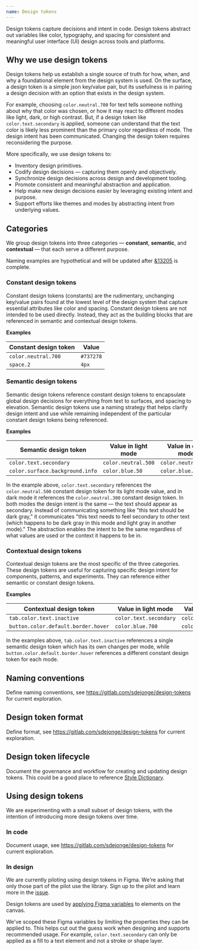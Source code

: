 ```yaml
---
name: Design tokens
---
```


Design tokens capture decisions and intent in code. Design tokens abstract out variables like color, typography, and spacing for consistent and meaningful user interface (UI) design across tools and platforms.

## Why we use design tokens

Design tokens help us establish a single source of truth for how, when, and why a foundational element from the design system is used. On the surface, a design token is a simple json key/value pair, but its usefulness is in pairing a design decision with an option that exists in the design system.

For example, choosing `color.neutral.700` for text tells someone nothing about why that color was chosen, or how it may react to different modes like light, dark, or high contrast. But, if a design token like `color.text.secondary` is applied, someone can understand that the text color is likely less prominent than the primary color regardless of mode. The design intent has been communicated. Changing the design token requires reconsidering the purpose.

More specifically, we use design tokens to:

- Inventory design primitives.
- Codify design decisions — capturing them openly and objectively.
- Synchronize design decisions across design and development tooling.
- Promote consistent and meaningful abstraction and application.
- Help make new design decisions easier by leveraging existing intent and purpose.
- Support efforts like themes and modes by abstracting intent from underlying values.

## Categories

We group design tokens into three categories — **constant**, **semantic**, and **contextual** — that each serve a different purpose.

<note>Naming examples are hypothetical and will be updated after [&13205](https://gitlab.com/groups/gitlab-org/-/epics/13205) is complete.</note>

### Constant design tokens

Constant design tokens (constants) are the rudimentary, unchanging key/value pairs found at the lowest level of the design system that capture essential attributes like color and spacing. Constant design tokens are not intended to be used directly. Instead, they act as the building blocks that are referenced in semantic and contextual design tokens.

**Examples**

| Constant design token | Value |
| ------ | ------ |
| `color.neutral.700` | `#737278` |
| `space.2` | `4px` |

### Semantic design tokens

Semantic design tokens reference constant design tokens to encapsulate global design decisions for everything from text to surfaces, and spacing to elevation. Semantic design tokens use a naming strategy that helps clarify design intent and use while remaining independent of the particular constant design tokens being referenced.

**Examples**

| Semantic design token | Value in light mode | Value in dark mode |
| ------ | ------ | ------ |
| `color.text.secondary` | `color.neutral.500` | `color.neutral.300` |
| `color.surface.background.info` | `color.blue.50` | `color.blue.900` |

In the example above, `color.text.secondary` references the `color.neutral.500` constant design token for its light mode value, and in dark mode it references the `color.neutral.300` constant design token. In both modes the design intent is the same — the text should appear as secondary. Instead of communicating something like "this text should be dark gray," it communicates "this text needs to feel secondary to other text (which happens to be dark gray in this mode and light gray in another mode)." The abstraction enables the intent to be the same regardless of what values are used or the context it happens to be in.

### Contextual design tokens

Contextual design tokens are the most specific of the three categories. These design tokens are useful for capturing specific design intent for components, patterns, and experiments. They can reference either semantic or constant design tokens.

**Examples**

| Contextual design token | Value in light mode | Value in dark mode |
| ------ | ------ | ------ |
| `tab.color.text.inactive` | `color.text.secondary` |  `color.text.secondary` |
| `button.color.default.border.hover` | `color.blue.700` | `color.blue.300` |

In the examples above, `tab.color.text.inactive` references a single semantic design token which has its own changes per mode, while `button.color.default.border.hover` references a different constant design token for each mode.

## Naming conventions

<todo>Define naming conventions, see https://gitlab.com/sdejonge/design-tokens for current exploration.</todo>

## Design token format

<todo>Define format, see https://gitlab.com/sdejonge/design-tokens for current exploration.</todo>

## Design token lifecycle

<todo issue="https://gitlab.com/gitlab-org/gitlab-services/design.gitlab.com/-/issues/1654">Document the governance and workflow for creating and updating design tokens. This could be a good place to reference [Style Dictionary](https://amzn.github.io/style-dictionary).</todo>

## Using design tokens

We are experimenting with a small subset of design tokens, with the intention of introducing more design tokens over time.

### In code

<todo>Document usage, see https://gitlab.com/sdejonge/design-tokens for current exploration.</todo>

### In design

<note>We are currently piloting using design tokens in Figma. We're asking that only those part of the pilot use the library. Sign up to the pilot and learn more in the [issue](https://gitlab.com/gitlab-org/gitlab-services/design.gitlab.com/-/issues/1771).</note>

Design tokens are used by [applying Figma variables](https://help.figma.com/hc/en-us/articles/15343107263511-Apply-variables-to-designs) to elements on the canvas.

We've scoped these Figma variables by limiting the properties they can be applied to. This helps cut out the guess work when designing and supports recommended usage. For example, `color.text.secondary` can only be applied as a fill to a text element and not a stroke or shape layer.
